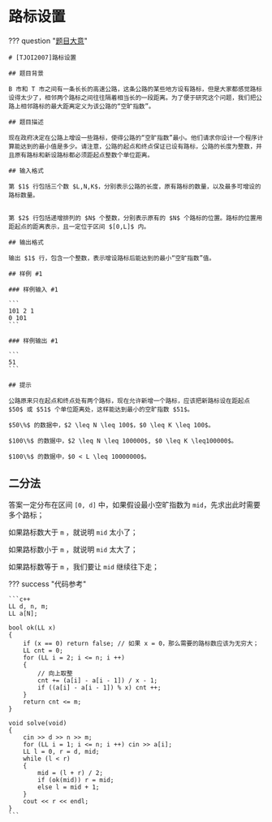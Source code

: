 # 路标设置

??? question "[题目大意](https://www.luogu.com.cn/problem/P3853)"

    # [TJOI2007]路标设置

    ## 题目背景

    B 市和 T 市之间有一条长长的高速公路，这条公路的某些地方设有路标，但是大家都感觉路标设得太少了，相邻两个路标之间往往隔着相当长的一段距离。为了便于研究这个问题，我们把公路上相邻路标的最大距离定义为该公路的“空旷指数”。

    ## 题目描述

    现在政府决定在公路上增设一些路标，使得公路的“空旷指数”最小。他们请求你设计一个程序计算能达到的最小值是多少。请注意，公路的起点和终点保证已设有路标，公路的长度为整数，并且原有路标和新设路标都必须距起点整数个单位距离。

    ## 输入格式

    第 $1$ 行包括三个数 $L,N,K$，分别表示公路的长度，原有路标的数量，以及最多可增设的路标数量。


    第 $2$ 行包括递增排列的 $N$ 个整数，分别表示原有的 $N$ 个路标的位置。路标的位置用距起点的距离表示，且一定位于区间 $[0,L]$ 内。

    ## 输出格式

    输出 $1$ 行，包含一个整数，表示增设路标后能达到的最小“空旷指数”值。

    ## 样例 #1

    ### 样例输入 #1

    ```
    101 2 1
    0 101
    ```

    ### 样例输出 #1

    ```
    51
    ```

    ## 提示

    公路原来只在起点和终点处有两个路标，现在允许新增一个路标，应该把新路标设在距起点 $50$ 或 $51$ 个单位距离处，这样能达到最小的空旷指数 $51$。

    $50\%$ 的数据中，$2 \leq N \leq 100$，$0 \leq K \leq 100$。

    $100\%$ 的数据中，$2 \leq N \leq 100000$, $0 \leq K \leq100000$。

    $100\%$ 的数据中，$0 < L \leq 10000000$。

## 二分法

答案一定分布在区间 `[0, d]` 中，如果假设最小空旷指数为 `mid`，先求出此时需要多个路标；

如果路标数大于 `m` ，就说明 `mid` 太小了；

如果路标数小于 `m` ，就说明 `mid` 太大了；

如果路标数等于 `m` ，我们要让 `mid` 继续往下走；

??? success "代码参考"

    ```c++
    LL d, n, m;
    LL a[N];

    bool ok(LL x)
    {
        if (x == 0) return false; // 如果 x = 0，那么需要的路标数应该为无穷大；
        LL cnt = 0;
        for (LL i = 2; i <= n; i ++)
        {
            // 向上取整
            cnt += (a[i] - a[i - 1]) / x - 1;
            if ((a[i] - a[i - 1]) % x) cnt ++;
        }
        return cnt <= m;
    }

    void solve(void)
    {
        cin >> d >> n >> m;
        for (LL i = 1; i <= n; i ++) cin >> a[i];
        LL l = 0, r = d, mid;
        while (l < r)
        {
            mid = (l + r) / 2;
            if (ok(mid)) r = mid;
            else l = mid + 1;
        }
        cout << r << endl;
    }
    ```
